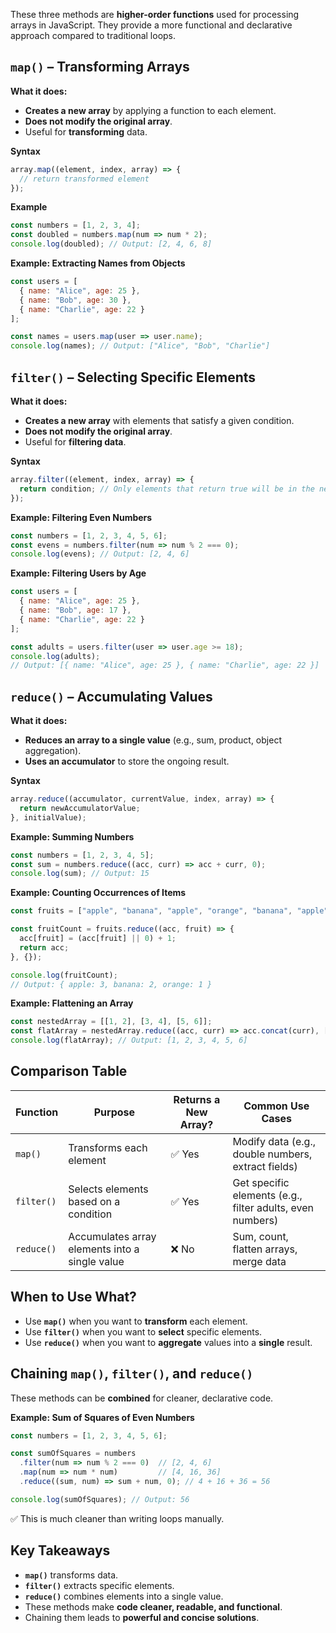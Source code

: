 These three methods are **higher-order functions** used for processing arrays in JavaScript. They provide a more functional and declarative approach compared to traditional loops.

## `map()` – Transforming Arrays

**What it does:**

- **Creates a new array** by applying a function to each element.
- **Does not modify the original array**.
- Useful for **transforming** data.

**Syntax**

```js
array.map((element, index, array) => {
  // return transformed element
});
```

**Example**

```js
const numbers = [1, 2, 3, 4];
const doubled = numbers.map(num => num * 2);
console.log(doubled); // Output: [2, 4, 6, 8]
```

**Example: Extracting Names from Objects**

```js
const users = [
  { name: "Alice", age: 25 },
  { name: "Bob", age: 30 },
  { name: "Charlie", age: 22 }
];

const names = users.map(user => user.name);
console.log(names); // Output: ["Alice", "Bob", "Charlie"]
```

## `filter()` – Selecting Specific Elements

**What it does:**

- **Creates a new array** with elements that satisfy a given condition.
- **Does not modify the original array**.
- Useful for **filtering data**.

**Syntax**

```js
array.filter((element, index, array) => {
  return condition; // Only elements that return true will be in the new array
});
```

**Example: Filtering Even Numbers**

```js
const numbers = [1, 2, 3, 4, 5, 6];
const evens = numbers.filter(num => num % 2 === 0);
console.log(evens); // Output: [2, 4, 6]
```

**Example: Filtering Users by Age**

```js
const users = [
  { name: "Alice", age: 25 },
  { name: "Bob", age: 17 },
  { name: "Charlie", age: 22 }
];

const adults = users.filter(user => user.age >= 18);
console.log(adults); 
// Output: [{ name: "Alice", age: 25 }, { name: "Charlie", age: 22 }]
```

## `reduce()` – Accumulating Values

**What it does:**

- **Reduces an array to a single value** (e.g., sum, product, object aggregation).
- **Uses an accumulator** to store the ongoing result.

**Syntax**

```js
array.reduce((accumulator, currentValue, index, array) => {
  return newAccumulatorValue;
}, initialValue);
```

**Example: Summing Numbers**

```js
const numbers = [1, 2, 3, 4, 5];
const sum = numbers.reduce((acc, curr) => acc + curr, 0);
console.log(sum); // Output: 15
```

**Example: Counting Occurrences of Items**

```js
const fruits = ["apple", "banana", "apple", "orange", "banana", "apple"];

const fruitCount = fruits.reduce((acc, fruit) => {
  acc[fruit] = (acc[fruit] || 0) + 1;
  return acc;
}, {});

console.log(fruitCount);
// Output: { apple: 3, banana: 2, orange: 1 }
```

**Example: Flattening an Array**

```js
const nestedArray = [[1, 2], [3, 4], [5, 6]];
const flatArray = nestedArray.reduce((acc, curr) => acc.concat(curr), []);
console.log(flatArray); // Output: [1, 2, 3, 4, 5, 6]
```

## Comparison Table

|Function|Purpose|Returns a New Array?|Common Use Cases|
|---|---|---|---|
|`map()`|Transforms each element|✅ Yes|Modify data (e.g., double numbers, extract fields)|
|`filter()`|Selects elements based on a condition|✅ Yes|Get specific elements (e.g., filter adults, even numbers)|
|`reduce()`|Accumulates array elements into a single value|❌ No|Sum, count, flatten arrays, merge data|
## When to Use What?

- Use **`map()`** when you want to **transform** each element.
- Use **`filter()`** when you want to **select** specific elements.
- Use **`reduce()`** when you want to **aggregate** values into a **single** result.

## Chaining `map()`, `filter()`, and `reduce()`

These methods can be **combined** for cleaner, declarative code.

**Example: Sum of Squares of Even Numbers**

```js
const numbers = [1, 2, 3, 4, 5, 6];

const sumOfSquares = numbers
  .filter(num => num % 2 === 0)  // [2, 4, 6]
  .map(num => num * num)         // [4, 16, 36]
  .reduce((sum, num) => sum + num, 0); // 4 + 16 + 36 = 56

console.log(sumOfSquares); // Output: 56
```

✅ This is much cleaner than writing loops manually.

## Key Takeaways

- **`map()`** transforms data.
- **`filter()`** extracts specific elements.
- **`reduce()`** combines elements into a single value.
- These methods make **code cleaner, readable, and functional**.
- Chaining them leads to **powerful and concise solutions**.
